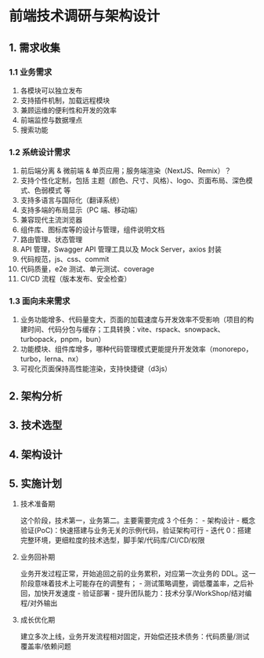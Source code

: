 # 前端技术调研与架构设计

## 1. 需求收集

### 1.1 业务需求

1. 各模块可以独立发布
2. 支持插件机制，加载远程模块
3. 兼顾运维的便利性和开发的效率
4. 前端监控与数据埋点
5. 搜索功能

### 1.2 系统设计需求

1. 前后端分离 & 微前端 & 单页应用；服务端渲染（NextJS、Remix）？
2. 支持个性化定制，包括 主题（颜色、尺寸、风格）、logo、页面布局、深色模式、色弱模式 等
3. 支持多语言与国际化（翻译系统）
4. 支持多端的布局显示（PC 端、移动端）
5. 兼容现代主流浏览器
6. 组件库、图标库等的设计与管理，组件说明文档
7. 路由管理、状态管理
8. API 管理，Swagger API 管理工具以及 Mock Server，axios 封装
9. 代码规范，js、css、commit
10. 代码质量，e2e 测试、单元测试、coverage
11. CI/CD 流程（版本发布、安全检查）

### 1.3 面向未来需求

1. 业务功能增多、代码量变大，页面的加载速度与开发效率不受影响（项目的构建时间、代码分包与缓存；工具转换：vite、rspack、snowpack、turbopack，pnpm，bun）
2. 功能模块、组件库增多，哪种代码管理模式更能提升开发效率（monorepo，turbo，lerna、nx）
3. 可视化页面保持高性能渲染，支持快捷键（d3js）

## 2. 架构分析

## 3. 技术选型

## 4. 架构设计

## 5. 实施计划

1. 技术准备期  

   这个阶段，技术第一，业务第二。主要需要完成 3 个任务： - 架构设计 - 概念验证(PoC)：快速搭建与业务无关的示例代码，验证架构可行 - 迭代 0：搭建完整环境，更细粒度的技术选型，脚手架/代码库/CI/CD/权限

2. 业务回补期

   业务开发过程正常，开始追回之前的业务累积，对应第一次业务的 DDL。这一阶段意味着技术上可能存在的调整有； - 测试策略调整，调低覆盖率，之后补回，加快开发速度 - 验证部署 - 提升团队能力：技术分享/WorkShop/结对编程/对外输出

3. 成长优化期

   建立多次上线，业务开发流程相对固定，开始偿还技术债务：代码质量/测试覆盖率/依赖问题